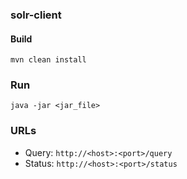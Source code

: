 ### solr-client
#### Build
```shell script
mvn clean install
```

### Run
```shell script
java -jar <jar_file>
```

### URLs
- Query: ```http://<host>:<port>/query```
- Status: ```http://<host>:<port>/status```